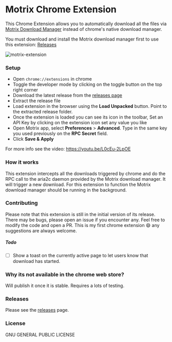 # Motrix Chrome Extension
This Chrome Extension allows you to automatically download all the files via [Motrix Download Manager](https://motrix.app/) instead of chrome's native download manager.

You must download and install the Motrix download manager first to use this extension: [Releases](https://github.com/agalwood/Motrix/releases/latest)

![motrix-extension](https://user-images.githubusercontent.com/8397274/71557256-bed84a80-2a69-11ea-98d9-f2f20d2a0065.gif)

### Setup
* Open `chrome://extensions` in chrome
* Toggle the developer mode by clicking on the toggle button on the top right corner
* Download the latest release from the [releases page](https://github.com/gautamkrishnar/motrix-chrome-extension/releases/latest) 
* Extract the release file
* Load extension in the browser using the **Load Unpacked** button. Point to the extracted release folder.
* Once the extension is loaded you can see its icon in the toolbar, Set an API Key by clicking on the extension icon set any value you like
* Open Motrix app, select **Preferences** > **Advanced**. Type in the same key you used previously on the **RPC Secret** field.
* Click **Save & Apply**

For more info see the video: https://youtu.be/L0cEu-2LpOE

### How it works
This extension intercepts all the downloads triggered by chrome and do the RPC call to the aria2c daemon provided by the
Motrix download manager. It will trigger a new download. For this extension to function the Motrix download manager should 
be running in the background.

### Contributing
Please note that this extension is still in the initial version of its release. There may be bugs, please open an issue 
if you encounter any. Feel free to modify the code and open a PR. This is my first chrome extension :smile:
any suggestions are always welcome.

##### Todo
- [ ] Show a toast on the currently active page to let users know that download has started.

### Why its not available in the chrome web store?
Will publish it once it is stable. Requires a lots of testing.

### Releases
Please see the [releases](https://github.com/gautamkrishnar/motrix-chrome-extension/releases/latest) page.

### License
GNU GENERAL PUBLIC LICENSE
